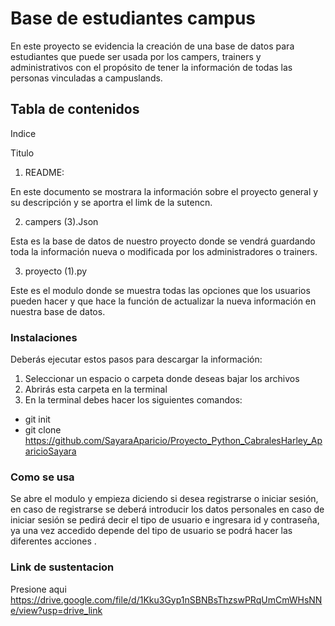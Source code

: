 # Base de estudiantes campus

En este proyecto se evidencia la creación de una base de datos para  estudiantes que puede ser usada por los campers, trainers y administrativos con el propósito de tener la información de todas las personas vinculadas a campuslands.

## Tabla de contenidos

Indice

Titulo

1. README:

En este documento se mostrara la información sobre el proyecto general y su descripción y se aportra el limk de la sutencn.

2. campers (3).Json

Esta es la base de datos de nuestro proyecto donde se vendrá guardando toda la información nueva o modificada por los administradores o trainers.

3. proyecto (1).py

Este es el modulo donde se muestra todas las opciones que los usuarios pueden hacer y que hace la función de actualizar la nueva información en nuestra base de datos.



### Instalaciones

Deberás ejecutar estos pasos para descargar la información:
1. Seleccionar un espacio o carpeta donde deseas bajar los archivos
2. Abrirás esta carpeta en la terminal
3. En la terminal debes hacer los siguientes comandos:
+ git init
+ git clone https://github.com/SayaraAparicio/Proyecto_Python_CabralesHarley_AparicioSayara

### Como se usa
Se abre el modulo y empieza diciendo si desea registrarse o iniciar sesión, en caso de registrarse se deberá introducir los datos personales en caso de iniciar sesión se pedirá decir el tipo de usuario e ingresara id y contraseña, ya una vez accedido depende del tipo de usuario se podrá hacer las diferentes acciones .
### Link de sustentacion
Presione aqui https://drive.google.com/file/d/1Kku3Gyp1nSBNBsThzswPRqUmCmWHsNNe/view?usp=drive_link
